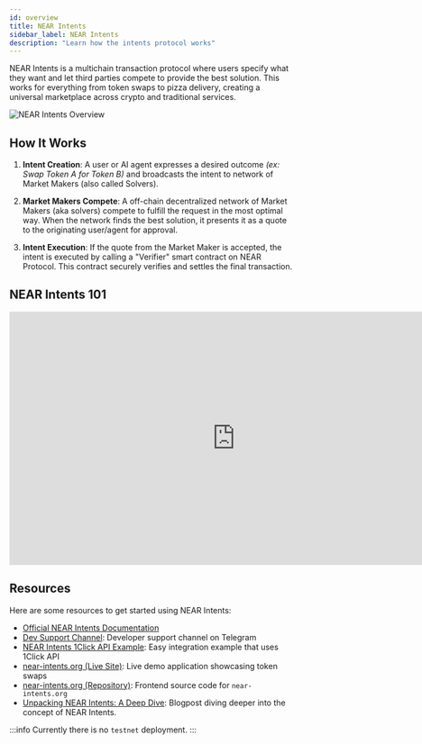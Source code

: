 ```yaml
---
id: overview
title: NEAR Intents
sidebar_label: NEAR Intents
description: "Learn how the intents protocol works"
---
```


NEAR Intents is a multichain transaction protocol where users specify what they want and let third parties compete to provide the best solution. This works for everything from token swaps to pizza delivery, creating a universal marketplace across crypto and traditional services.

![NEAR Intents Overview](/docs/assets/intents/intents-overview.png)

## How It Works

1. **Intent Creation**: A user or AI agent expresses a desired outcome _(ex: Swap Token A for Token B)_ and broadcasts the intent to network of Market Makers (also called Solvers).

2. **Market Makers Compete**: A off-chain decentralized network of Market Makers (aka solvers) compete to fulfill the request in the most optimal way. When the network finds the best solution, it presents it as a quote to the originating user/agent for approval.

4. **Intent Execution**: If the quote from the Market Maker is accepted, the intent is executed by calling a "Verifier" smart contract on NEAR Protocol. This contract securely verifies and settles the final transaction.


## NEAR Intents 101

<iframe width="800" height="450" src="https://www.youtube.com/embed/mOGD2gzZJqE" title="YouTube video player" frameborder="0" allow="accelerometer; autoplay; clipboard-write; encrypted-media; gyroscope; picture-in-picture; web-share" allowfullscreen></iframe>


## Resources

Here are some resources to get started using NEAR Intents:

- [Official NEAR Intents Documentation](https://docs.near-intents.org)
- [Dev Support Channel](https://t.me/near_intents): Developer support channel on Telegram
- [NEAR Intents 1Click API Example](https://github.com/near-examples/near-intents-examples): Easy integration example that uses 1Click API
- [near-intents.org (Live Site)](https://near-intents.org): Live demo application showcasing token swaps
- [near-intents.org (Repository)](https://github.com/defuse-protocol/defuse-frontend): Frontend source code for `near-intents.org`
- [Unpacking NEAR Intents: A Deep Dive](https://www.near.org/blog/unpacking-near-intents-a-deep-dive): Blogpost diving deeper into the concept of NEAR Intents.

:::info
Currently there is no `testnet` deployment.
:::

